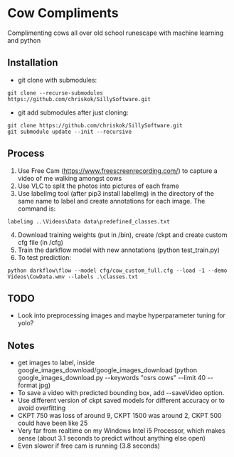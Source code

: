 # Cow Compliments
Complimenting cows all over old school runescape with machine learning and python


## Installation
- git clone with submodules:
```
git clone --recurse-submodules https://github.com/chriskok/SillySoftware.git
```
- git add submodules after just cloning:
```
git clone https://github.com/chriskok/SillySoftware.git
git submodule update --init --recursive
```


## Process
1. Use Free Cam (https://www.freescreenrecording.com/) to capture a video of me walking amongst cows
2. Use VLC to split the photos into pictures of each frame
3. Use labelImg tool (after pip3 install labelImg) in the directory of the same name to label and create annotations for each image. The command is:
```
labelimg ..\Videos\Data data\predefined_classes.txt
```
4. Download training weights (put in /bin), create /ckpt and create custom cfg file (in /cfg)
5. Train the darkflow model with new annotations (python test_train.py)
6. To test prediction:
```
python darkflow\flow --model cfg/cow_custom_full.cfg --load -1 --demo Videos\CowData.wmv --labels .\classes.txt
```


## TODO
- Look into preprocessing images and maybe hyperparameter tuning for yolo? 

## Notes
- get images to label, inside google_images_download/google_images_download (python google_images_download.py --keywords "osrs cows" --limit 40 --format jpg)
- To save a video with predicted bounding box, add --saveVideo option.
- Use different version of ckpt saved models for different accuracy or to avoid overfitting
- CKPT 750 was loss of around 9, CKPT 1500 was around 2, CKPT 500 could have been like 25
- Very far from realtime on my Windows Intel i5 Processor, which makes sense (about 3.1 seconds to predict without anything else open)
- Even slower if free cam is running (3.8 seconds)